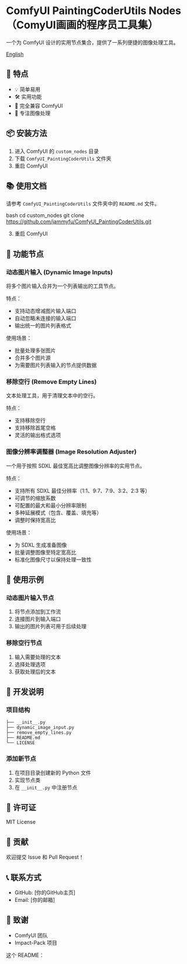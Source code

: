 # ComfyUI PaintingCoderUtils Nodes（ComyUI画画的程序员工具集）

一个为 ComfyUI 设计的实用节点集合，提供了一系列便捷的图像处理工具。

[English](./README.md)

## 🌟 特点

- 💡 简单易用
- 🛠️ 实用功能
- 🔌 完全兼容 ComfyUI
- 🎨 专注图像处理

## 📦 安装方法

1. 进入 ComfyUI 的 `custom_nodes` 目录
2. 下载 `ComfyUI_PaintingCoderUtils` 文件夹
3. 重启 ComfyUI

## 📚 使用文档

请参考 `ComfyUI_PaintingCoderUtils` 文件夹中的 `README.md` 文件。

bash
cd custom_nodes
git clone https://github.com/jammyfu/ComfyUI_PaintingCoderUtils.git


3. 重启 ComfyUI

## 🎯 功能节点

### 动态图片输入 (Dynamic Image Inputs)
将多个图片输入合并为一个列表输出的工具节点。

特点：
- 支持动态增减图片输入端口
- 自动忽略未连接的输入端口
- 输出统一的图片列表格式

使用场景：
- 批量处理多张图片
- 合并多个图片源
- 为需要图片列表输入的节点提供数据

### 移除空行 (Remove Empty Lines)
文本处理工具，用于清理文本中的空行。

特点：
- 支持移除空行
- 支持移除首尾空格
- 灵活的输出格式选项

### 图像分辨率调整器 (Image Resolution Adjuster)
一个用于按照 SDXL 最佳宽高比调整图像分辨率的实用节点。

特点：
- 支持所有 SDXL 最佳分辨率（1:1、9:7、7:9、3:2、2:3 等）
- 可调节的缩放系数
- 可配置的最大和最小分辨率限制
- 多种延展模式（包含、覆盖、填充等）
- 调整时保持宽高比

使用场景：
- 为 SDXL 生成准备图像
- 批量调整图像至特定宽高比
- 标准化图像尺寸以保持处理一致性

## 🎨 使用示例

### 动态图片输入节点
1. 将节点添加到工作流
2. 连接图片到输入端口
3. 输出的图片列表可用于后续处理

### 移除空行节点
1. 输入需要处理的文本
2. 选择处理选项
3. 获取处理后的文本

## 🔧 开发说明

### 项目结构

```
├── __init__.py
├── dynamic_image_input.py
├── remove_empty_lines.py
├── README.md
└── LICENSE
```

### 添加新节点
1. 在项目目录创建新的 Python 文件
2. 实现节点类
3. 在 `__init__.py` 中注册节点

## 📝 许可证

MIT License

## 🤝 贡献

欢迎提交 Issue 和 Pull Request！

## 📞 联系方式

- GitHub: [你的GitHub主页]
- Email: [你的邮箱]

## 🙏 致谢

- ComfyUI 团队
- Impact-Pack 项目



这个 README：
